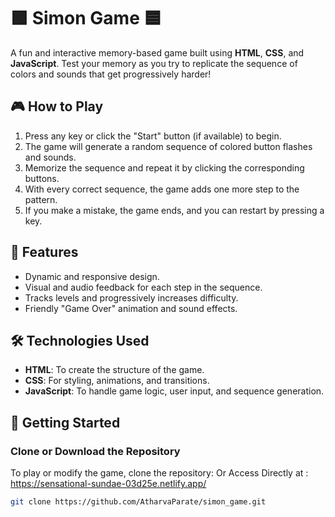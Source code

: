 # 🟩 Simon Game 🟦

A fun and interactive memory-based game built using **HTML**, **CSS**, and **JavaScript**. Test your memory as you try to replicate the sequence of colors and sounds that get progressively harder!

## 🎮 How to Play
1. Press any key or click the "Start" button (if available) to begin.
2. The game will generate a random sequence of colored button flashes and sounds.
3. Memorize the sequence and repeat it by clicking the corresponding buttons.
4. With every correct sequence, the game adds one more step to the pattern.
5. If you make a mistake, the game ends, and you can restart by pressing a key.

## 🌟 Features
- Dynamic and responsive design.
- Visual and audio feedback for each step in the sequence.
- Tracks levels and progressively increases difficulty.
- Friendly "Game Over" animation and sound effects.

## 🛠️ Technologies Used
- **HTML**: To create the structure of the game.
- **CSS**: For styling, animations, and transitions.
- **JavaScript**: To handle game logic, user input, and sequence generation.

## 🚀 Getting Started
### Clone or Download the Repository
To play or modify the game, clone the repository:
Or Access Directly at : https://sensational-sundae-03d25e.netlify.app/

```bash
git clone https://github.com/AtharvaParate/simon_game.git

